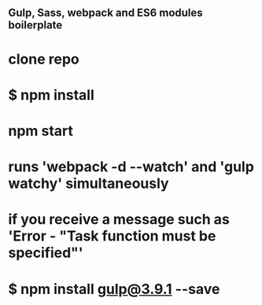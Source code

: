 ## Gulp, Sass, webpack and ES6 modules boilerplate
# clone repo
# $ npm install
# npm start
# runs 'webpack -d --watch' and 'gulp watchy' simultaneously
# if you receive a message such as 'Error - "Task function must be specified"'
# $ npm install gulp@3.9.1 --save
